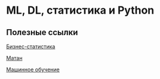 # ML, DL, статистика и Python

## Полезные ссылки

[Бизнес-статистика](stat.md)

[Матан](matan.md)

[Машинное обучение](ML.md)

